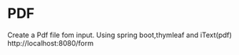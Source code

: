 # PDF
Create a Pdf file fom input. Using spring boot,thymleaf and iText(pdf)
http://localhost:8080/form
